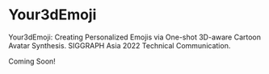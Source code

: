 # Your3dEmoji
Your3dEmoji: Creating Personalized Emojis via One-shot 3D-aware Cartoon Avatar Synthesis. SIGGRAPH Asia 2022 Technical Communication.

Coming Soon!
